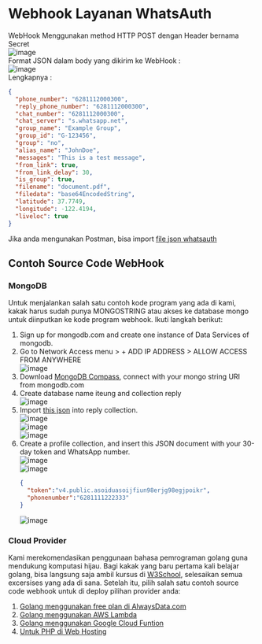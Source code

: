 # Webhook Layanan WhatsAuth
WebHook Menggunakan method HTTP POST dengan Header bernama Secret  
![image](https://github.com/whatsauth/webhook/assets/11188109/7734295e-89bb-4b05-ab05-d2ee0bdb6019)  
Format JSON dalam body yang dikirim ke WebHook :  
![image](https://github.com/whatsauth/webhook/assets/11188109/c6454969-0700-4a33-a3b1-8d97e7ef0b8c)  
Lengkapnya :
```json
{
  "phone_number": "6281112000300",
  "reply_phone_number": "6281112000300",
  "chat_number": "6281112000300",
  "chat_server": "s.whatsapp.net",
  "group_name": "Example Group",
  "group_id": "G-123456",
  "group": "no",
  "alias_name": "JohnDoe",
  "messages": "This is a test message",
  "from_link": true,
  "from_link_delay": 30,
  "is_group": true,
  "filename": "document.pdf",
  "filedata": "base64EncodedString",
  "latitude": 37.7749,
  "longitude": -122.4194,
  "liveloc": true
}
```
Jika anda mengunakan Postman, bisa import [file json whatsauth](https://whatsauth.my.id/webhook/WhatsAuth.postman_collection.json)

## Contoh Source Code WebHook
### MongoDB
Untuk menjalankan salah satu contoh kode program yang ada di kami, kakak harus sudah punya MONGOSTRING atau akses ke database mongo untuk diinputkan ke kode program webhook.
Ikuti langkah berikut:
1. Sign up for mongodb.com and create one instance of Data Services of mongodb.
2. Go to Network Access menu > + ADD IP ADDRESS > ALLOW ACCESS FROM ANYWHERE  
   ![image](https://github.com/gocroot/gcp/assets/11188109/a16c5a73-ccdc-4425-8333-73c6fbf78e6d)  
3. Download [MongoDB Compass](https://www.mongodb.com/try/download/compass), connect with your mongo string URI from mongodb.com
4. Create database name iteung and collection reply  
   ![image](https://github.com/gocroot/alwaysdata/assets/11188109/23ccddb7-bf42-42e2-baac-3d69f3a919f8)  
5. Import [this json](https://whatsauth.my.id/webhook/iteung.reply.json) into reply collection.  
   ![image](https://github.com/gocroot/alwaysdata/assets/11188109/7a807d96-430f-4421-95fe-1c6a528ba428)  
   ![image](https://github.com/gocroot/alwaysdata/assets/11188109/fd785700-7347-4f4b-b3b9-34816fc7bc53)  
   ![image](https://github.com/gocroot/alwaysdata/assets/11188109/ef236b4d-f8f9-42c6-91ff-f6a7d83be4fc)  
6. Create a profile collection, and insert this JSON document with your 30-day token and WhatsApp number.  
   ![image](https://github.com/gocroot/alwaysdata/assets/11188109/5b7144c3-3cdb-472b-8ab3-41fe86dad9cb)  
   ![image](https://github.com/gocroot/alwaysdata/assets/11188109/829ae88a-be59-46f2-bddc-93482d0a4999)  
   ```json
   {
     "token":"v4.public.asoiduasoijfiun98erjg98egjpoikr",
     "phonenumber":"6281111222333"
   }
   ```
   ![image](https://github.com/gocroot/alwaysdata/assets/11188109/06330754-9167-4bf4-a214-5d75dab7c60a)  

### Cloud Provider
Kami merekomendasikan penggunaan bahasa pemrograman golang guna mendukung komputasi hijau. 
Bagi kakak yang baru pertama kali belajar golang, bisa langsung saja ambil kursus di [W3School](https://www.w3schools.com/go/index.php), selesaikan semua excersises yang ada di sana.
Setelah itu, pilih salah satu contoh source code webhook untuk di deploy pilihan provider anda:
1. [Golang menggunakan free plan di AlwaysData.com](https://github.com/gocroot/alwaysdata/)
2. [Golang menggunakan AWS Lambda](https://github.com/gocroot/aws)
3. [Golang menggunakan Google Cloud Funtion](https://github.com/gocroot/gcp)
4. [Untuk PHP di Web Hosting](https://github.com/whatsauth/webhook/tree/main/hosting)


